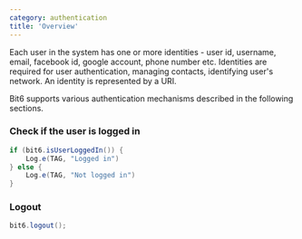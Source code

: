 ```yaml
---
category: authentication
title: 'Overview'
---
```


Each user in the system has one or more identities - user id, username, email, facebook id, google account, phone number etc. Identities are required for user authentication, managing contacts, identifying user's network. An identity is represented by a URI.

Bit6 supports various authentication mechanisms described in the following sections. 


### Check if the user is logged in

```java
if (bit6.isUserLoggedIn()) {
	Log.e(TAG, "Logged in")
} else {
	Log.e(TAG, "Not logged in")
}
```


### Logout

```java
bit6.logout();
```
